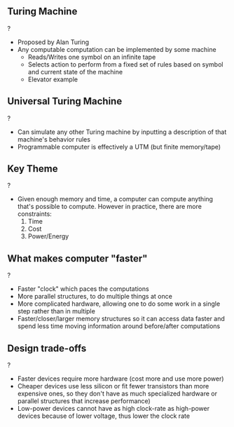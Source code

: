 ## Turing Machine
?
- Proposed by Alan Turing
- Any computable computation can be implemented by some machine
	- Reads/Writes one symbol on an infinite tape
	- Selects action to perform from a fixed set of rules based on symbol and current state of the machine
	- Elevator example
<!--SR:!2025-06-22,4,270-->

## Universal Turing Machine
?
- Can simulate any other Turing machine by inputting a description of that machine's behavior rules
- Programmable computer is effectively a UTM (but finite memory/tape)
<!--SR:!2025-06-22,4,270-->

## Key Theme
?
- Given enough memory and time, a computer can compute anything that's possible to compute. However in practice, there are more constraints:
	1. Time
	2. Cost
	3. Power/Energy
<!--SR:!2025-06-22,4,270-->

## What makes computer "faster"
?
- Faster "clock" which paces the computations
- More parallel structures, to do multiple things at once
- More complicated hardware, allowing one to do some work in a single step rather than in multiple
- Faster/closer/larger memory structures so it can access data faster and spend less time moving information around before/after computations
<!--SR:!2025-06-21,3,250-->

## Design trade-offs
?
- Faster devices require more hardware (cost more and use more power)
- Cheaper devices use less silicon or fit fewer transistors than more expensive ones, so they don't have as much specialized hardware or parallel structures that increase performance)
- Low-power devices cannot have as high clock-rate as high-power devices because of lower voltage, thus lower the clock rate
<!--SR:!2025-06-21,3,250-->